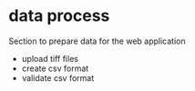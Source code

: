 # data process

Section to prepare data for the web application
- upload tiff files
- create csv format
- validate csv format
